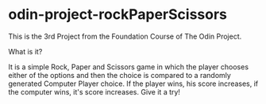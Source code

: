 # odin-project-rockPaperScissors

This is the 3rd Project from the Foundation Course of The Odin Project. 

What is it?

It is a simple Rock, Paper and Scissors game in which the player chooses either of the options and then the choice is compared to a randomly generated Computer Player choice. If the player wins, his score increases, if the computer wins, it's score increases. Give it a try!